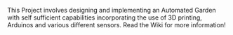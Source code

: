 This Project involves designing and implementing an Automated Garden with self sufficient capabilities incorporating the use of 3D printing, Arduinos and various different sensors.
Read the Wiki for more information!
